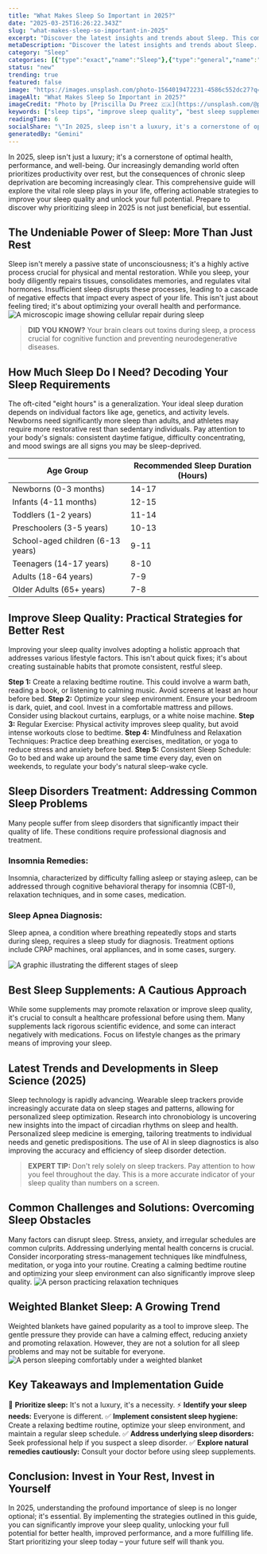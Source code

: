 ```yaml
---
title: "What Makes Sleep So Important in 2025?"
date: "2025-03-25T16:26:22.343Z"
slug: "what-makes-sleep-so-important-in-2025"
excerpt: "Discover the latest insights and trends about Sleep. This comprehensive guide covers everything you need to know about Sleep in 2025."
metaDescription: "Discover the latest insights and trends about Sleep. This comprehensive guide covers everything you need to know about Sleep in 2025."
category: "Sleep"
categories: [{"type":"exact","name":"Sleep"},{"type":"general","name":"Healthcare"},{"type":"medium","name":"Neurology"},{"type":"specific","name":"Sleep Disorders"},{"type":"niche","name":"Insomnia Treatment"}]
status: "new"
trending: true
featured: false
image: "https://images.unsplash.com/photo-1564019472231-4586c552dc27?q=85&w=1200&fit=max&fm=webp&auto=compress"
imageAlt: "What Makes Sleep So Important in 2025?"
imageCredit: "Photo by [Priscilla Du Preez 🇨🇦](https://unsplash.com/@priscilladupreez) on Unsplash"
keywords: ["sleep tips", "improve sleep quality", "best sleep supplements", "how to fall asleep faster", "sleep disorders treatment", "how much sleep do I need", "insomnia remedies", "buy sleep aid", "sleep apnea diagnosis", "weighted blanket sleep"]
readingTime: 6
socialShare: "\"In 2025, sleep isn't a luxury, it's a cornerstone of optimal health.  Prioritizing rest isn't just about feeling good; it's about unlocking your full potential.\""
generatedBy: "Gemini"
---
```




In 2025, sleep isn't just a luxury; it's a cornerstone of optimal health, performance, and well-being.  Our increasingly demanding world often prioritizes productivity over rest, but the consequences of chronic sleep deprivation are becoming increasingly clear.  This comprehensive guide will explore the vital role sleep plays in your life, offering actionable strategies to improve your sleep quality and unlock your full potential.  Prepare to discover why prioritizing sleep in 2025 is not just beneficial, but essential.

## The Undeniable Power of Sleep: More Than Just Rest

Sleep isn't merely a passive state of unconsciousness; it's a highly active process crucial for physical and mental restoration. While you sleep, your body diligently repairs tissues, consolidates memories, and regulates vital hormones.  Insufficient sleep disrupts these processes, leading to a cascade of negative effects that impact every aspect of your life.  This isn't just about feeling tired; it's about optimizing your overall health and performance. ![A microscopic image showing cellular repair during sleep](https://images.unsplash.com/photo-1541781774459-bb2af2f05b55?q=85&w=1200&fit=max&fm=webp&auto=compress)

> **DID YOU KNOW?** Your brain clears out toxins during sleep, a process crucial for cognitive function and preventing neurodegenerative diseases.

##  How Much Sleep Do I Need?  Decoding Your Sleep Requirements

The oft-cited "eight hours" is a generalization. Your ideal sleep duration depends on individual factors like age, genetics, and activity levels.  Newborns need significantly more sleep than adults, and athletes may require more restorative rest than sedentary individuals.  Pay attention to your body's signals: consistent daytime fatigue, difficulty concentrating, and mood swings are all signs you may be sleep-deprived.

| Age Group       | Recommended Sleep Duration (Hours) |
|-----------------|-----------------------------------|
| Newborns (0-3 months) | 14-17                             |
| Infants (4-11 months)  | 12-15                             |
| Toddlers (1-2 years)   | 11-14                             |
| Preschoolers (3-5 years) | 10-13                             |
| School-aged children (6-13 years) | 9-11                             |
| Teenagers (14-17 years) | 8-10                             |
| Adults (18-64 years)   | 7-9                              |
| Older Adults (65+ years) | 7-8                              |

##  Improve Sleep Quality: Practical Strategies for Better Rest

Improving your sleep quality involves adopting a holistic approach that addresses various lifestyle factors.  This isn't about quick fixes; it's about creating sustainable habits that promote consistent, restful sleep.

**Step 1:** Create a relaxing bedtime routine.  This could involve a warm bath, reading a book, or listening to calming music. Avoid screens at least an hour before bed. 
**Step 2:** Optimize your sleep environment.  Ensure your bedroom is dark, quiet, and cool. Invest in a comfortable mattress and pillows. Consider using blackout curtains, earplugs, or a white noise machine.
**Step 3:** Regular Exercise:  Physical activity improves sleep quality, but avoid intense workouts close to bedtime.
**Step 4:**  Mindfulness and Relaxation Techniques: Practice deep breathing exercises, meditation, or yoga to reduce stress and anxiety before bed.
**Step 5:** Consistent Sleep Schedule:  Go to bed and wake up around the same time every day, even on weekends, to regulate your body's natural sleep-wake cycle.

##  Sleep Disorders Treatment: Addressing Common Sleep Problems

Many people suffer from sleep disorders that significantly impact their quality of life.  These conditions require professional diagnosis and treatment.

### Insomnia Remedies:

Insomnia, characterized by difficulty falling asleep or staying asleep, can be addressed through cognitive behavioral therapy for insomnia (CBT-I), relaxation techniques, and in some cases, medication.

### Sleep Apnea Diagnosis:

Sleep apnea, a condition where breathing repeatedly stops and starts during sleep, requires a sleep study for diagnosis.  Treatment options include CPAP machines, oral appliances, and in some cases, surgery.

![A graphic illustrating the different stages of sleep](https://images.unsplash.com/photo-1556750539-dc6305f4f248?q=85&w=1200&fit=max&fm=webp&auto=compress)

## Best Sleep Supplements:  A Cautious Approach

While some supplements may promote relaxation or improve sleep quality, it's crucial to consult a healthcare professional before using them.  Many supplements lack rigorous scientific evidence, and some can interact negatively with medications.  Focus on lifestyle changes as the primary means of improving your sleep.

## Latest Trends and Developments in Sleep Science (2025)

Sleep technology is rapidly advancing.  Wearable sleep trackers provide increasingly accurate data on sleep stages and patterns, allowing for personalized sleep optimization.  Research into chronobiology is uncovering new insights into the impact of circadian rhythms on sleep and health.  Personalized sleep medicine is emerging, tailoring treatments to individual needs and genetic predispositions.  The use of AI in sleep diagnostics is also improving the accuracy and efficiency of sleep disorder detection.

> **EXPERT TIP:**  Don't rely solely on sleep trackers.  Pay attention to how you feel throughout the day.  This is a more accurate indicator of your sleep quality than numbers on a screen.

## Common Challenges and Solutions: Overcoming Sleep Obstacles

Many factors can disrupt sleep.  Stress, anxiety, and irregular schedules are common culprits.  Addressing underlying mental health concerns is crucial.  Consider incorporating stress-management techniques like mindfulness, meditation, or yoga into your routine.  Creating a calming bedtime routine and optimizing your sleep environment can also significantly improve sleep quality.  ![A person practicing relaxation techniques](https://images.unsplash.com/photo-1520206183501-b80df61043c2?q=85&w=1200&fit=max&fm=webp&auto=compress)

##  Weighted Blanket Sleep: A Growing Trend

Weighted blankets have gained popularity as a tool to improve sleep. The gentle pressure they provide can have a calming effect, reducing anxiety and promoting relaxation.  However, they are not a solution for all sleep problems and may not be suitable for everyone.  ![A person sleeping comfortably under a weighted blanket](https://images.unsplash.com/photo-1531353826977-0941b4779a1c?q=85&w=1200&fit=max&fm=webp&auto=compress)

## Key Takeaways and Implementation Guide

🔑 **Prioritize sleep:**  It's not a luxury, it's a necessity.
⚡ **Identify your sleep needs:**  Everyone is different.
✅ **Implement consistent sleep hygiene:** Create a relaxing bedtime routine, optimize your sleep environment, and maintain a regular sleep schedule.
✅ **Address underlying sleep disorders:** Seek professional help if you suspect a sleep disorder.
✅ **Explore natural remedies cautiously:** Consult your doctor before using sleep supplements.

##  Conclusion: Invest in Your Rest, Invest in Yourself

In 2025, understanding the profound importance of sleep is no longer optional; it's essential.  By implementing the strategies outlined in this guide, you can significantly improve your sleep quality, unlocking your full potential for better health, improved performance, and a more fulfilling life.  Start prioritizing your sleep today – your future self will thank you.

